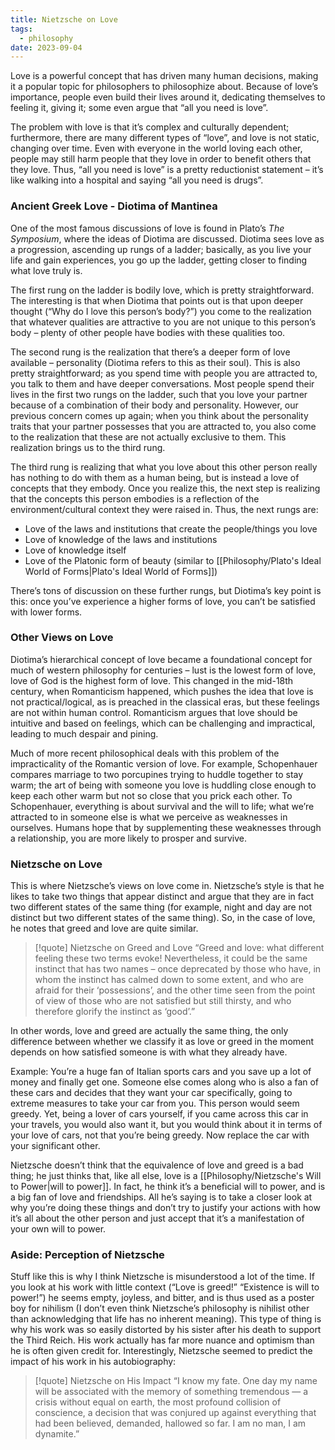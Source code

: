 ```yaml
---
title: Nietzsche on Love
tags:
  - philosophy
date: 2023-09-04
---
```

Love is a powerful concept that has driven many human decisions, making it a popular topic for philosophers to philosophize about. Because of love’s importance, people even build their lives around it, dedicating themselves to feeling it, giving it; some even argue that “all you need is love”.

The problem with love is that it’s complex and culturally dependent; furthermore, there are many different types of “love”, and love is not static, changing over time. Even with everyone in the world loving each other, people may still harm people that they love in order to benefit others that they love. Thus, “all you need is love” is a pretty reductionist statement – it’s like walking into a hospital and saying “all you need is drugs”.

### Ancient Greek Love - Diotima of Mantinea
One of the most famous discussions of love is found in Plato’s *The Symposium*, where the ideas of Diotima are discussed. Diotima sees love as a progression, ascending up rungs of a ladder; basically, as you live your life and gain experiences, you go up the ladder, getting closer to finding what love truly is.

The first rung on the ladder is bodily love, which is pretty straightforward. The interesting is that when Diotima that points out is that upon deeper thought (“Why do I love this person’s body?”) you come to the realization that whatever qualities are attractive to you are not unique to this person’s body – plenty of other people have bodies with these qualities too. 

The second rung is the realization that there’s a deeper form of love available – personality (Diotima refers to this as their soul). This is also pretty straightforward; as you spend time with people you are attracted to, you talk to them and have deeper conversations. Most people spend their lives in the first two rungs on the ladder, such that you love your partner because of a combination of their body and personality. However, our previous concern comes up again; when you think about the personality traits that your partner possesses that you are attracted to, you also come to the realization that these are not actually exclusive to them. This realization brings us to the third rung.

The third rung is realizing that what you love about this other person really has nothing to do with them as a human being, but is instead a love of concepts that they embody. Once you realize this, the next step is realizing that the concepts this person embodies is a reflection of the environment/cultural context they were raised in. Thus, the next rungs are:
- Love of the laws and institutions that create the people/things you love
- Love of knowledge of the laws and institutions
- Love of knowledge itself
- Love of the Platonic form of beauty (similar to [[Philosophy/Plato's Ideal World of Forms|Plato's Ideal World of Forms]])

There’s tons of discussion on these further rungs, but Diotima’s key point is this: once you’ve experience a higher forms of love, you can’t be satisfied with lower forms. 

### Other Views on Love
Diotima’s hierarchical concept of love became a foundational concept for much of western philosophy for centuries – lust is the lowest form of love, love of God is the highest form of love. This changed in the mid-18th century, when Romanticism happened, which pushes the idea that love is not practical/logical, as is preached in the classical eras, but these feelings are not within human control. Romanticism argues that love should be intuitive and based on feelings, which can be challenging and impractical, leading to much despair and pining. 

Much of more recent philosophical deals with this problem of the impracticality of the Romantic version of love. For example, Schopenhauer compares marriage to two porcupines trying to huddle together to stay warm; the art of being with someone you love is huddling close enough to keep each other warm but not so close that you prick each other. To Schopenhauer, everything is about survival and the will to life; what we’re attracted to in someone else is what we perceive as weaknesses in ourselves. Humans hope that by supplementing these weaknesses through a relationship, you are more likely to prosper and survive. 

### Nietzsche on Love
This is where Nietzsche’s views on love come in. Nietzsche’s style is that he likes to take two things that appear distinct and argue that they are in fact two different states of the same thing (for example, night and day are not distinct but two different states of the same thing). So, in the case of love, he notes that greed and love are quite similar.

>[!quote] Nietzsche on Greed and Love
>“Greed and love: what different feeling these two terms evoke! Nevertheless, it could be the same instinct that has two names – once deprecated by those who have, in whom the instinct has calmed down to some extent, and who are afraid for their ‘possessions’, and the other time seen from the point of view of those who are not satisfied but still thirsty, and who therefore glorify the instinct as ‘good’.”

In other words, love and greed are actually the same thing, the only difference between whether we classify it as love or greed in the moment depends on how satisfied someone is with what they already have. 

Example: You’re a huge fan of Italian sports cars and you save up a lot of money and finally get one. Someone else comes along who is also a fan of these cars and decides that they want your car specifically, going to extreme measures to take your car from you. This person would seem greedy. Yet, being a lover of cars yourself, if you came across this car in your travels, you would also want it, but you would think about it in terms of your love of cars, not that you’re being greedy. Now replace the car with your significant other.

Nietzsche doesn’t think that the equivalence of love and greed is a bad thing; he just thinks that, like all else, love is a [[Philosophy/Nietzsche's Will to Power|will to power]]. In fact, he think it’s a beneficial will to power, and is a big fan of love and friendships. All he’s saying is to take a closer look at why you’re doing these things and don’t try to justify your actions with how it’s all about the other person and just accept that it’s a manifestation of your own will to power.

### Aside: Perception of Nietzsche
Stuff like this is why I think Nietzsche is misunderstood a lot of the time. If you look at his work with little context (“Love is greed!” “Existence is will to power!”) he seems empty, joyless, and bitter, and is thus used as a poster boy for nihilism (I don’t even think Nietzsche’s philosophy is nihilist other than acknowledging that life has no inherent meaning). This type of thing is why his work was so easily distorted by his sister after his death to support the Third Reich. His work actually has far more nuance and optimism than he is often given credit for. Interestingly, Nietzsche seemed to predict the impact of his work in his autobiography:

>[!quote] Nietzsche on His Impact
>“I know my fate. One day my name will be associated with the memory of something tremendous — a crisis without equal on earth, the most profound collision of conscience, a decision that was conjured up against everything that had been believed, demanded, hallowed so far. I am no man, I am dynamite.”

